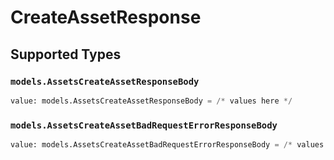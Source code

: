 # CreateAssetResponse


## Supported Types

### `models.AssetsCreateAssetResponseBody`

```python
value: models.AssetsCreateAssetResponseBody = /* values here */
```

### `models.AssetsCreateAssetBadRequestErrorResponseBody`

```python
value: models.AssetsCreateAssetBadRequestErrorResponseBody = /* values here */
```

